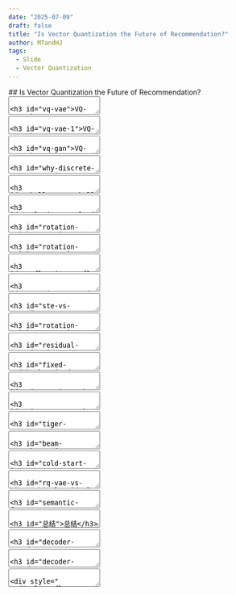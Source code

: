 ```yaml
---
date: "2025-07-09"
draft: false
title: "Is Vector Quantization the Future of Recommendation?"
author: MTandHJ
tags:
  - Slide
  - Vector Quantization
---
```


<section data-markdown>
## Is Vector Quantization the Future of Recommendation?
</section>

<!-- --------------------------------------------------------- -->

<section data-markdown>
<textarea data-template>

### VQ-VAE

<div class="slide-img">
  <img 
  src="https://raw.githubusercontent.com/MTandHJ/blog_source/master/images/20250707120708.png" 
  alt="Image" 
  style="max-width: 100%; height: auto;margin: 0 auto;">
</div>

<div class="slide-ref">
    <div style="width: 100px; height: 1px; background: black; margin-bottom: 5px;"></div>
    <p style="margin: 2px 0;">van den Oord A., et al. Neural Discrete Representation Learning. NeurIPS, 2017.</p>
</div>

</textarea>
</section>

<!-- --------------------------------------------------------- -->

<section data-markdown>
<textarea data-template>

### VQ-VAE

- **向量量化:**

    $$
    \bm{z} \rightarrow \bm{c}_{k^*}, \quad k^* = \text{argmin}_{k: \bm{c}_k \in \mathcal{C}} \|\bm{c}_k - \bm{z} \|.
    $$

- **STE** (straight-through estimator):

    $$
    \bm{q} = \text{STE}(\bm{c}_{k^*}) := \bm{z} + \textcolor{blue}{\text{sg}} \left(\bm{c}_{k^*} - \bm{z} \right) \\
    \text{d}\bm{q} = \text{d}{\bm{z}} + \underbrace{\text{d} \:{\text{sg} \left(\bm{c}_{k^*} - \bm{z} \right)}}_{=0}
    $$

- **Loss:**

    $$
    \mathcal{L} = \underbrace{\| g(\bm{q}) - \bm{x} \|_F^2}_{\mathcal{L}_{recon}} + 
    \underbrace{
        \| \bm{c}_{k^*} - \text{sg} (\bm{z}) \|_F^2 +
        \beta \cdot \| \bm{z} - \text{sg} (\bm{c}_{k^*})\|_F^2.
    }_{\mathcal{L}_{commit}}
    $$

Note:
1. STE 的引入会导致传回 Encoder 的梯度不太准确;
2. Codebook 的学习仅仅依赖于 Commitment Loss.

</textarea>
</section>

<!-- --------------------------------------------------------- -->

<section data-markdown>
<textarea data-template>

### VQ-GAN

- 图片 Token 化 + Next-token prediction $p(s_i | s_{< i}, \textcolor{red}{condition})$

<div class="slide-img">
  <img src="https://raw.githubusercontent.com/MTandHJ/blog_source/master/images/20250311144000.png" alt="Image" style="max-width: 100%; height: auto;margin: 0 auto;">
</div>

<div class="slide-ref">
    <div style="width: 100px; height: 1px; background: black; margin-bottom: 5px;"></div>
    <p style="margin: 2px 0;">Esser P., et al. Taming Transformers for High-Resolution Image Synthesis. CVPR, 2021.</p>
</div>

</textarea>
</section>

<!-- --------------------------------------------------------- -->

<section data-markdown>
<textarea data-template>

### Why Discrete Representation Learning?

✅ **离散编码**更适合**生成式**XXX

&nbsp; &nbsp; &nbsp; &nbsp; &nbsp; &nbsp; $\textcircled{\small 1}$ 更容易作为<u>词表</u>的拓展

&nbsp; &nbsp; &nbsp; &nbsp; &nbsp; &nbsp; $\textcircled{\small 2}$ (Rec) 有希望打破<u>最近邻匹配</u>的限制

✅ **可控性:** 类似自然语言的可操控性

&nbsp; &nbsp; &nbsp; &nbsp; &nbsp; &nbsp; $\textcircled{\small 1}$ 理解各编码的含义并加以操控

&nbsp; &nbsp; &nbsp; &nbsp; &nbsp; &nbsp; $\textcircled{\small 2}$ (Rec) 生成的多样性

✅ **鲁棒性:** 高效的信息压缩带来惊艳的去噪效果

</textarea>
</section>

<!-- --------------------------------------------------------- -->

<section data-markdown>
<textarea data-template>

### Challenges

- **Undesirable Gradient Estimator:**

<div class="slide-img">
  <img 
  src="https://raw.githubusercontent.com/MTandHJ/blog_source/master/images/20250707152059.png" 
  alt="Image" 
  style="max-width: 90%; height: auto;margin: 0 auto;">
</div>


- **Codebook Collapse:** Low codebook usage
    1. Codebook 中部分向量过于接近而造成的冗余
    2. Codebook 中部分向量由于训练始终匹配不到 $\bm{z}$ 导致的冗余

Note:
VQ-VAE 广为人知的几个问题

</textarea>
</section>

<!-- --------------------------------------------------------- -->

<section data-markdown>
<textarea data-template>

### Solutions

- **Undesirable Gradient Estimator:**
    1. Gumbel-softmax estimator${}^{\text{[1]}}$;
    2. Rotation-trick estimator${}^{\text{[2]}}$

- **Codebook Collapse:**
    1. 对于 codebook 采用 K-means ++ 初始化${}^{\text{[3]}}$;
    2. Fixed Codebook${}^{\text{[4]}}$;
    3. Fixed Codebook + Trainable linear transformation${}^{\text{[5]}}$

<div class="slide-ref">
    <div style="width: 100px; height: 1px; background: black; margin-bottom: 5px;"></div>
    <p style="margin: 2px 0;">[1] Takida Y., et al. SQ-VAE: Variational Bayes on Discrete Representation with Self-annealed Stochastic Quantization. ICML, 2022.</p>
    <p style="margin: 2px 0;">[2] Fifty C., et al. Restructuring Vector Quantization with the Rotation Trick. ICLR, 2025.</p>
    <p style="margin: 2px 0;">[3] Lancucki A., et al. Robust Training of Vector Quantized Bottleneck Models. 2020.</p>
    <p style="margin: 2px 0;">[4] Mentzer F., et al. Finite Scalar Quantization: VQ-VAE Made Simple. 2023.</p>
    <p style="margin: 2px 0;">[5] Zhu Y., et al. Addressing Representation Collapse in Vector Quantized Models with One Linear Layer. 2024.</p>
</div>

</textarea>
</section>

<!-- --------------------------------------------------------- -->

<section data-markdown>
<textarea data-template>

### Rotation Trick

- '旋转' $\nabla_{q} \mathcal{L}$ 得到 $\nabla_{z} \mathcal{L}$ 满足

    $$
    \angle (\bm{z}, \nabla_z \mathcal{L}) = \angle(\bm{q}, \nabla_q \mathcal{L}).
    $$

<div class="slide-img">
  <img 
  src="https://raw.githubusercontent.com/MTandHJ/blog_source/master/images/20250612151216.png" 
  alt="Image" 
  style="max-width: 80%; height: auto;margin: 0 auto;">
</div>

<div class="slide-ref">
    <div style="width: 100px; height: 1px; background: black; margin-bottom: 5px;"></div>
    <p style="margin: 2px 0;">[2] Fifty C., et al. Restructuring Vector Quantization with the Rotation Trick. ICLR, 2025.</p>
</div>

Note:
Rotation Trick 希望梯度和向量夹角一致.

</textarea>
</section>

<!-- --------------------------------------------------------- -->

<section data-markdown>
<textarea data-template>

### Rotation Trick


- 等价于利用 '旋转' 矩阵 $R$:

    $$
    \bm{q} = \text{sg}[\gamma R] \bm{z} + \text{sg}[\bm{c} - rR \bm{z}], \quad \textcolor{red}{R \bm{z} / \|\bm{z}\| = \bm{c} / \|\bm{c}\|}
    $$

- **Householder transformation:** 给定向量 $\bm{v}$ 及过原点的正交平面 $\bm{v}^{\perp} := \{\bm{u}: \bm{u}^T \bm{v} = 0\}$, 向量 $\bm{x}$ 关于 $\bm{v}^{\perp}$ 的**反射**为

    $$
    \underbrace{\Big(I - 2 \frac{\bm{v} \bm{v}^T}{\|\bm{v}\|^2} \Big)}_{\text{Householder matrix } P} \bm{x}
    $$

- **性质:** $\bm{x} = \alpha \bm{v}^{\perp} + \beta \bm{v} \rightarrow P\bm{x} = \alpha \bm{v}^{\perp} \textcolor{red}{-} \beta \bm{v}$

</textarea>
</section>

<!-- --------------------------------------------------------- -->

<section data-markdown>
<textarea data-template>

### Reflection

$$
R = \left(I - 2 \frac{\bm{r}\bm{r}^T}{\|\bm{r}\|^2} \right), \quad \bm{r} := \frac{\bm{z}}{\|\bm{z}\|} - \frac{\bm{c}}{\|\bm{c}\|}
$$

<div class="slide-img">
  <img 
  src="https://raw.githubusercontent.com/MTandHJ/blog_source/master/images/20250612173718.png" 
  alt="Image" 
  style="max-width: 90%; height: auto;margin: 0 auto;">
</div>

</textarea>
</section>

<!-- --------------------------------------------------------- -->

<section data-markdown>
<textarea data-template>

### Rotation

$$
R = \left(I - 2 \frac{\bm{c}\bm{c}^T}{\|\bm{c}\|^2} \right) \left(I - 2 \frac{\bm{r}\bm{r}^T}{\|\bm{r}\|^2} \right), \quad \bm{r} := \frac{\bm{z}}{\|\bm{z}\|} + \frac{\bm{c}}{\|\bm{c}\|}
$$

<div class="slide-img">
  <img 
  src="https://raw.githubusercontent.com/MTandHJ/blog_source/master/images/20250612173750.png" 
  alt="Image" 
  style="max-width: 80%; height: auto;margin: 0 auto;">
</div>

</textarea>
</section>

<!-- --------------------------------------------------------- -->

<section data-markdown>
<textarea data-template>

### STE vs Rotation vs Reflection


<div class="slide-cols">

- **STE:** $\nabla_{z} \mathcal{L} \equiv \nabla_{q} \mathcal{L}$

- **Rotation:** $\bm{z}$ 基本上与 $\bm{q}$ 的更新"行为"保持一致

- **Reflection:** $\bm{z}$ 基本上与 $\bm{q}$ 的更新"行为"可能非常不一致

<div class="slide-cols-4">

</div>

<div class="slide-cols-6">

<div class="slide-img">
  <img 
  src="https://raw.githubusercontent.com/MTandHJ/blog_source/master/images/20250612175428.png" 
  alt="Image" 
  style="max-width: 120%; height: auto;margin: 0 auto;">
</div>

</div>

</div>

</textarea>
</section>

<!-- --------------------------------------------------------- -->

<section data-markdown>
<textarea data-template>

### Rotation Trick

🌟 Rotation trick:

$$
\mathbf{q} = \text{sg}\Big[ \frac{\|\bm{c}\|}{\|\bm{z}\|} R \Big] \bm{z} \textcolor{red}{+ 0}
$$

🌟 内积不变性 (❓$\textcolor{red}{+0}$):

$$
\langle \nabla_{z} \mathcal{L}, \bm{z} \rangle
=\langle \frac{\|\bm{c}\|}{\|\bm{z}\|} R^T \nabla_q \mathcal{L}, \bm{z} \rangle
=\langle \nabla_q \mathcal{L}, \frac{\|\bm{c}\|}{\|\bm{z}\|} R \bm{z} \rangle
=\langle \nabla_q \mathcal{L}, \bm{q} \rangle
$$


</textarea>
</section>

<!-- --------------------------------------------------------- -->

<section data-markdown>
<textarea data-template>

### Residual Quantization (RQ-VAE)


😞 $\text{Size}\textcolor{red}{\downarrow} \longrightarrow$ 表达能力$\textcolor{red}{\downarrow}$ &nbsp; **vs** &nbsp; $\text{Size}\textcolor{green}{\uparrow} \longrightarrow$ Collapse$\textcolor{red}{\uparrow}$

- **RQ-VAE:**

    $$
    \bm{z} 
    \overset{\phi}{\rightarrow} \textcolor{red}{\bm{c}_{k_1}}
    \overset{\bm{z} - \bm{c}_{k_1}}{\longrightarrow} \bm{r}_1
    \overset{\phi}{\rightarrow} \textcolor{red}{\bm{c}_{k_2}}
    \overset{\bm{r}_1 - \bm{c}_{k_2}}{\longrightarrow} \bm{r}_2
    \rightarrow \cdots
    $$

- **连续近似:**

    $$
    \bm{q} = \bm{z} + \text{sg}\Big(\sum_{i=1}^{N} \bm{c}_{k_i} - \bm{z} \Big)
    $$


- **离散编码:** $(k_1, k_2, \ldots, k_N)$

<div class="slide-ref">
    <div style="width: 100px; height: 1px; background: black; margin-bottom: 5px;"></div>
    <p style="margin: 2px 0;">Lee D., et al. Autoregressive Image Generation using Residual Quantization. CVPR, 2022.</p>
</div>

</textarea>
</section>

<!-- --------------------------------------------------------- -->

<section data-markdown>
<textarea data-template>

### Fixed Codebook

- **固定** Codebook 为 (size: $|\mathcal{C}| = (2 \lfloor L / 2 \rfloor + 1)^d$):

    $$
    \mathcal{C} = \{-\lfloor L / 2 \rfloor, -\lfloor L / 2 \rfloor + 1, \ldots, 0, \ldots \lfloor L / 2 \rfloor - 1, \lfloor L / 2 \rfloor\}^{d}.
    $$

- 比如 $L = 3, d=3$:

    $$
    \mathcal{C} = \{
        (-1, -1, -1),
        (-1, -1, 0),
        \ldots,
        (1, 1, 1)
    \}.
    $$

- 量化:

    $$
    \bm{q} =  
    \textcolor{red}{\text{round}} \big(
        \textcolor{blue}{\tanh} (\bm{z})
    \big).
    $$

<div class="slide-ref">
    <div style="width: 100px; height: 1px; background: black; margin-bottom: 5px;"></div>
    <p style="margin: 2px 0;">Mentzer F., et al. Finite Scalar Quantization: VQ-VAE Made Simple. 2023.</p>
</div>

</textarea>
</section>

<!-- --------------------------------------------------------- -->

<section data-markdown>
<textarea data-template>

### SimVQ

<div class="slide-img">
  <img 
  src="https://raw.githubusercontent.com/MTandHJ/blog_source/master/images/20250615103519.png" 
  alt="Image" 
  style="max-width: 100%; height: auto;margin: 0 auto;">
</div>

😞 Codebook 每个批次仅少量向量得到训练.

😄 SimVQ 固定 Codebook 仅训练一个 Linear Transformation $W$:

$$
\mathcal{C} \longrightarrow \{W \bm{c}_1, W \bm{c}_2, \ldots, W \bm{c}_K\}
$$

<div class="slide-ref">
    <div style="width: 100px; height: 1px; background: black; margin-bottom: 5px;"></div>
    <p style="margin: 2px 0;">[5] Zhu Y., et al. Addressing Representation Collapse in Vector Quantized Models with One Linear Layer. 2024.</p>
</div>

</textarea>
</section>

<!-- --------------------------------------------------------- -->


<section data-markdown>
<textarea data-template>

### TIGER


- **传统推荐 (matching):**

    $$
    \bm{e}_u^T \bm{e}_v, \quad v \in \mathcal{V}.
    $$

- **生成式推荐:**

<div class="slide-img">
  <img src="https://raw.githubusercontent.com/MTandHJ/blog_source/master/images/20250316175859.png" alt="Image" style="max-width: 80%; height: auto;margin: 0 auto;">
</div>


<div class="slide-ref">
    <div style="width: 100px; height: 1px; background: black; margin-bottom: 5px;"></div>
    <p style="margin: 2px 0;">Rajput S., et al. Recommender Systems with Generative Retrieval. NeurIPS, 2023.</p>
</div>

</textarea>
</section>



<!-- --------------------------------------------------------- -->

<section data-markdown>
<textarea data-template>

### TIGER


- **生成式推荐 (T5-based):**

<div class="slide-img">
  <img src="https://raw.githubusercontent.com/MTandHJ/blog_source/master/images/20250316180725.png" alt="Image" style="max-width: 100%; height: auto;margin: 0 auto;">
</div>

- **Beam Search** $\overset{?}{\gg}$ **Approximate Nearest Neighbor**

</textarea>
</section>

<!-- --------------------------------------------------------- -->

<section data-markdown>
<textarea data-template>

### Beam Search❓

<div class="slide-cols">

<!-- left -->
<div class="slide-col-6">

<div class="slide-img">
  <img src="https://raw.githubusercontent.com/MTandHJ/blog_source/master/images/20250707105044.png" 
  alt="Image" 
  style="max-width: 100%; height: auto;margin: 0 auto;">
</div>

</div>

<!-- right -->
<div class="slide-col-4">

- Amazon2014Beauty_1000_LOU

- #Users: 12,595 #Items: 75,253

- **Encoder:** All-MiniLM-L12-V2

- **Attributes:** (title, categories, brand)

- #Blocks$\textcolor{green}{\uparrow}$ $\longrightarrow$ #Invalids $\textcolor{green}{\downarrow}$

</div>

</div>

<div class="slide-ref">
    <div style="width: 100px; height: 1px; background: black; margin-bottom: 5px;"></div>
    <p style="margin: 2px 0;">Zheng B., et al. Adapting Large Language Models by Integrating Collaborative Semantics for Recommendation. ICDE, 2024.</p>
</div>

</textarea>
</section>

<!-- --------------------------------------------------------- -->

<section data-markdown>
<textarea data-template>

### Cold-Start Item Recommendation❓


- Cold-start items 可直接编码, 但

<div class="slide-img">
  <img src="https://raw.githubusercontent.com/MTandHJ/blog_source/master/images/20250327143851.png" 
  alt="Image" 
  style="max-width: 80%; height: auto;margin: 0 auto;">
</div>

<div class="slide-img">
  <img src="https://raw.githubusercontent.com/MTandHJ/blog_source/master/images/20250327145319.png" 
  alt="Image" 
  style="max-width: 65%; height: auto;margin: 0 auto;">
</div>



<div class="slide-ref">
    <div style="width: 100px; height: 1px; background: black; margin-bottom: 5px;"></div>
    <p style="margin: 2px 0;">Yang L., et al. Unifying Generative and Dense Retrieval for Sequential Recommendation. 2024.</p>
    <p style="margin: 2px 0;">Yang Y., et al. Sparse Meets Dense: Unified Generative Recommendations with Cascaded Sparse-Dense Representations. 2025.</p>
</div>

Note: 
虽然应用 VQ 可以很好地支持冷启动d的商品 (可以相当方便地进行编码), 但是 LIGER 发现, 利用 VQ 训练的非常容易过拟合到出现过的组合中去, 反而冷启动的效果特别差.

</textarea>
</section>

<!-- --------------------------------------------------------- -->

<section data-markdown>
<textarea data-template>

### RQ-VAE vs (Hierarchical/Residual) KMeans❓


- RQ-VAE 相较于 (Hierarchical/Residual) KMeans 的优势?

||HR@1|HR@5|HR@10|NDCG@5|NDCG@10|
|:-:|:-:|:-:|:-:|:-:|:-:|
|Random|0.0025|0.0080|0.0114|0.0052|0.0063|
|KMeans|0.0038|**0.0154**|**0.0246**|**0.0096**|**0.0126**|
|STE|0.0023|0.0111|0.0188|0.0067|0.0091|
|Rotation|**0.0041**|0.0122|0.0195|0.0083|0.0106|
|SimVQ|0.0029|0.0092|0.0164|0.0060|0.0083|


<div class="slide-ref">
    <div style="width: 100px; height: 1px; background: black; margin-bottom: 5px;"></div>
    <p style="margin: 2px 0;">Wang Y., et al. EAGER: Two-Stream Generative Recommender with Behavior-Semantic Collaboration. 2024.</p>
    <p style="margin: 2px 0;">OneRec Team. OneRec Technical Report. 2025.</p>
</div>


Note: 
参数还没有细调.

</textarea>
</section>

<!-- --------------------------------------------------------- -->

<section data-markdown>
<textarea data-template>

### Semantic Features + Collaborative Signals❓


- 微调 Encoder:

<div class="slide-img">
  <img src="https://raw.githubusercontent.com/MTandHJ/blog_source/master/images/20250624153117.png" 
  alt="Image" 
  style="max-width: 100%; height: auto;margin: 0 auto;">
</div>


<div class="slide-ref">
    <div style="width: 100px; height: 1px; background: black; margin-bottom: 5px;"></div>
    <p style="margin: 2px 0;">Luo X., et al. OneRec Team. OneRec Technical Report. 2024.</p>
    <p style="margin: 2px 0;">OneRec Team. OneRec Technical Report. 2025.</p>
</div>


Note: 
1. 通过 miniCPM-V-8B 将多模态信息整合为 $\mathbf{M} \in \mathbb{R}^{N_M \times d_t}$ 大小的 token vectors (per item).
2. 通过 QFormer 进一步融合得到 $\mathbf{\tilde{M}} \in \mathbb{R}^{N_{\tilde{M}} \times d_t}$, 通常 $N_{\tilde{M}} = 4$ (而 $N_M = 1280$).
3. 通过 item-item 间的**相似度**构建高质量的 item-pair dataset $\mathcal{D}_{pair}$, 然后通过 item-item 间的对比学习来促使 item features 融合进这部分信息.
4. 此外, 额外引入 Caption loss, 即通过 LLaMA3 来预测 Caption, 保证 features 不会丢失内容信息.

</textarea>
</section>

<!-- --------------------------------------------------------- -->

<section data-markdown>
<textarea data-template>

### 总结

- Vector Quantization: 一种优雅的 Tokenizer

- **优势:**
    - (Encoder-Decoder) 统一的离散表示
    - (Rec) 具有一定的可解释性
    - (Rec) 似乎能激发推荐场景的 Scaling 能力

- **不足:**
    - (Encoder-Decoder) Undesirable gradient estimator
    - (Encoder-Decoder) Codebook collapse
    - (Rec) 似乎不太擅长冷启场景 (如何修正 Beam search)
    - (Rec) RQ-VAE 似乎没有必要

</textarea>
</section>

<!-- --------------------------------------------------------- -->

<section data-markdown>
<textarea data-template>

### Decoder-Encoder-XXX Vector Quantization

<div class="slide-img">
  <img src="https://raw.githubusercontent.com/MTandHJ/blog_source/master/images/20250709165402.png" 
  alt="Image" 
  style="max-width: 100%; height: auto;margin: 0 auto;">
</div>

</textarea>
</section>

<!-- --------------------------------------------------------- -->

<section data-markdown>
<textarea data-template>

### Decoder-Encoder-XXX Vector Quantization

- 实验结果:

||HR@1|HR@5|HR@10|NDCG@5|NDCG@10|
|:-:|:-:|:-:|:-:|:-:|:-:|
|Random|0.0025|0.0080|0.0114|0.0052|0.0063|
|KMeans|0.0038|**0.0154**|**0.0246**|**0.0096**|**0.0126**|
|Rotation|**0.0041**|0.0122|0.0195|0.0083|0.0106|
|DEX-VQ|0.0033|0.0126|0.0216|0.0079|0.0107|


</textarea>
</section>

<!-- --------------------------------------------------------- -->

<section data-markdown>
<textarea data-template>

<div style="
  display: flex;
  justify-content: center;
  align-items: center;
  height: 40%;
  font-size: 10rem;
">
  Thanks!
</div>

</textarea>
</section>

